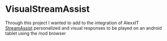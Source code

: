# VisualStreamAssist
Through this project I wanted to add to the integration of AlexxIT [StreamAssist](https://github.com/AlexxIT/StreamAssist) personalized and visual responses to be played on an android tablet using the mod browser 
